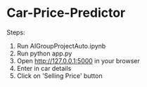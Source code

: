 # Car-Price-Predictor

Steps:

1. Run AIGroupProjectAuto.ipynb
2. Run python app.py
3. Open http://127.0.0.1:5000 in your browser
4. Enter in car details
5. Click on 'Selling Price' button
